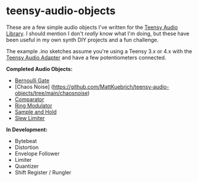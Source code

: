 # teensy-audio-objects

These are a few simple audio objects I've written for the [Teensy Audio Library](https://www.pjrc.com/teensy/td_libs_Audio.html). I should mention I don't _really_ know what I'm doing, but these have been useful in my own synth DIY projects and a fun challenge.

The example .ino sketches assume you're using a Teensy 3.x or 4.x with the [Teensy Audio Adapter](https://www.pjrc.com/store/teensy3_audio.html) and have a few potentiometers connected. 

**Completed Audio Objects:**

* [Bernoulli Gate](https://github.com/MattKuebrich/teensy-audio-objects/tree/main/bernoulligate)
* [Chaos Noise] (https://github.com/MattKuebrich/teensy-audio-objects/tree/main/chaosnoise)
* [Comparator](https://github.com/MattKuebrich/teensy-audio-objects/tree/main/comparator)
* [Ring Modulator](https://github.com/MattKuebrich/teensy-audio-objects/tree/main/ringmodulator)
* [Sample and Hold](https://github.com/MattKuebrich/teensy-audio-objects/tree/main/samplehold)
* [Slew Limiter](https://github.com/MattKuebrich/teensy-audio-objects/tree/main/slewlimiter)

**In Development:**
* Bytebeat
* Distortion
* Envelope Follower
* Limiter
* Quantizer
* Shift Register / Rungler
